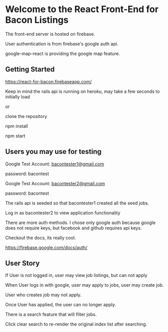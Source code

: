 # Welcome to the React Front-End for Bacon Listings

The front-end server is hosted on firebase.

User authentication is from firebase's google auth api.

google-map-react is providing the google map feature.

## Getting Started

https://react-for-bacon.firebaseapp.com/

Keep in mind the rails api is running on heroku, may take a few seconds to initially load 

or

clone the repository

npm install

npm start

## Users you may use for testing

Google Test Account: bacontester1@gmail.com

password: bacontest

Google Test Account: bacontester2@gmail.com

password: bacontest

The rails api is seeded so that bacontester1 created all the seed jobs.

Log in as bacontester2 to view application functionality

There are more auth methods. I chose only google auth because google does not require keys, but facebook and github requires api keys.

Checkout the docs, its really cool.

https://firebase.google.com/docs/auth/

## User Story

If User is not logged in, user may view job listings, but can not apply

When User logs in with google, user may apply to jobs, user may create job.

User who creates job may not apply.

Once User has applied, the user can no longer apply.

There is a search feature that will filter jobs.

Click clear search to re-render the original index list after searching.
